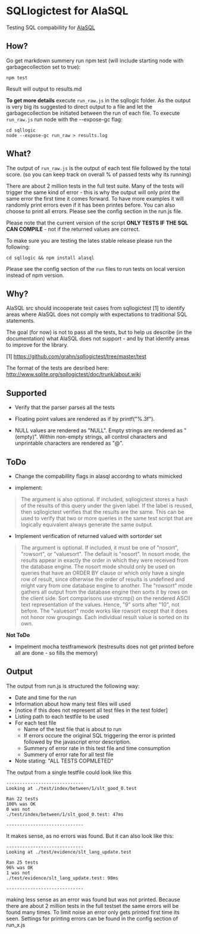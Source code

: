 # SQLlogictest for AlaSQL

Testing SQL compabillity for [AlaSQL](https://github.com/agershun/alasql)


How?
----

Go get markdown summery run npm test (will include starting node with garbagecollection set to true):

    npm test

Result will output to results.md



**To get more details** execute `run_raw.js` in the sqllogic folder. As the output is very big its suggested to direct output to a file and let the garbagecollection be initiated between the run of each file. To execute `run_raw.js` run node with the --expose-gc flag:

    cd sqllogic
    node --expose-gc run_raw > results.log


What?
-----

The output of `run_raw.js` is the output of each test file followed by the total score. (so you can keep track on overall % of passed tests why its running)

There are about 2 million tests in the full test suite. Many of the tests will trigger the same kind of error - this is why the output will only print the same error the first time it comes forward. To have more examples it will randomly print errors even if it has been printes before. You can also choose to print all errors. Please see the config section in the run.js file.

Please note that the current version of the script **ONLY TESTS IF THE SQL CAN COMPILE** - not if the returned values are correct.

To make sure you are testing the lates stable release please run the following:

    cd sqllogic && npm install alasql

Please see the config section of the `run` files to run tests on local version instead of npm version.



Why?
----

AlaSQL src should incooperate test cases from sqllogictest [1] to identify areas where AlaSQL does not comply with expectations to traditional SQL statements.

The goal (for now) is not to pass all the tests, but to help us describe (in the documentation) what AlaSQL does not support - and by that identify areas to improve for the library.

[1] https://github.com/grahn/sqllogictest/tree/master/test

The format of the tests are desribed here: http://www.sqlite.org/sqllogictest/doc/trunk/about.wiki

Supported
---------

- Verify that the parser parses all the tests 

- Floating point values are rendered as if by printf("%.3f").

- NULL values are rendered as "NULL". Empty strings are rendered as "(empty)". Within non-empty strings, all control characters and unprintable characters are rendered as "@".




ToDo
----



- Change the compabillity flags in alasql accordng to whats mimicked 

- implement:
> The <label> argument is also optional. If included, sqllogictest stores a hash of the results of this query under the given label. If the label is reused, then sqllogictest verifies that the results are the same. This can be used to verify that two or more queries in the same test script that are logically equivalent always generate the same output.



- Implement verification of returned valued with sortorder set
> The <sort-mode> argument is optional. If included, it must be one of "nosort", "rowsort", or "valuesort". The default is "nosort". In nosort mode, the results appear in exactly the order in which they were received from the database engine. The nosort mode should only be used on queries that have an ORDER BY clause or which only have a single row of result, since otherwise the order of results is undefined and might vary from one database engine to another. The "rowsort" mode gathers all output from the database engine then sorts it by rows on the client side. Sort comparisons use strcmp() on the rendered ASCII text representation of the values. Hence, "9" sorts after "10", not before. The "valuesort" mode works like rowsort except that it does not honor row groupings. Each individual result value is sorted on its own.

**Not ToDo**
- Impelment mocha testframework (testresults does not get printed before all are done - so fills the memory)


Output
------

The output from run.js is structured the following way:

- Date and time for the run
- Information about how many test files will used
- [notice if this does not represent all test files in the test folder]
- Listing path to each testfile to be used
- For each test file
	- Name of the test file that is about to run
	- If errors occure the original SQL triggering the error is printed followed by the javascript error description.
	- Summery of error rate in this test file and time consumption
	- Summery of error rate for all test file
- Note stating: "ALL TESTS COPMLETED"

The output from a single testfile could look like this

	-----------------------------
	Looking at ./test/index/between/1/slt_good_0.test

	Ran 22 tests
	100% was OK
	0 was not
	./test/index/between/1/slt_good_0.test: 47ms

	-----------------------------

It makes sense, as no errors was found. But it can also look like this:

	-----------------------------
	Looking at ./test/evidence/slt_lang_update.test

	Ran 25 tests
	96% was OK
	1 was not
	./test/evidence/slt_lang_update.test: 98ms

	-----------------------------

making less sense as an error was found but was not printed. Because there are about 2 million tests in the full testset the same errors will be found many times. To limit noise an error only gets printed first time its seen. Settings for printing errors can be found in the config section of run_x.js
